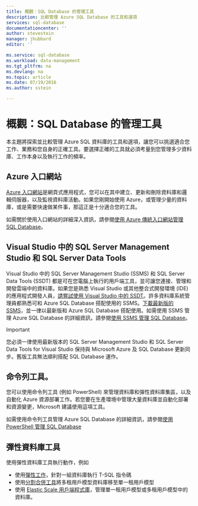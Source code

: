 ```yaml
---
title: 概觀：SQL Database 的管理工具
description: 比較管理 Azure SQL Database 的工具和選項
services: sql-database
documentationcenter: ''
author: stevestein
manager: jhubbard
editor: ''

ms.service: sql-database
ms.workload: data-management
ms.tgt_pltfrm: na
ms.devlang: na
ms.topic: article
ms.date: 07/19/2016
ms.author: sstein

---
```

# 概觀：SQL Database 的管理工具
本主題將探索並比較管理 Azure SQL 資料庫的工具和選項，讓您可以挑選適合您工作、業務和您自身的正確工具。要選擇正確的工具就必須考量到您管理多少資料庫、工作本身以及執行工作的頻率。

## Azure 入口網站
[Azure 入口網站](https://portal.azure.com)是網頁式應用程式，您可以在其中建立、更新和刪除資料庫和邏輯伺服器，以及監視資料庫活動。如果您剛開始使用 Azure，或管理少量的資料庫，或是需要快速做某件事，那這正是十分適合您的工具。

如需關於使用入口網站的詳細深入資訊，請參閱[使用 Azure 傳統入口網站管理 SQL Database](sql-database-manage-portal.md)。

## Visual Studio 中的 SQL Server Management Studio 和 SQL Server Data Tools
Visual Studio 中的 SQL Server Management Studio (SSMS) 和 SQL Server Data Tools (SSDT) 都是可在您電腦上執行的用戶端工具，並可讓您連接、管理和開發雲端中的資料庫。如果您是熟悉 Visual Studio 或其他整合式開發環境 (IDE) 的應用程式開發人員，[請嘗試使用 Visual Studio 中的 SSDT](https://msdn.microsoft.com/library/mt204009.aspx)。許多資料庫系統管理員都熟悉可和 Azure SQL Database 搭配使用的 SSMS。[下載最新版的 SSMS](https://msdn.microsoft.com/library/mt238290)，並一律以最新版和 Azure SQL Database 搭配使用。如需使用 SSMS 管理 Azure SQL Database 的詳細資訊，請參閱[使用 SSMS 管理 SQL Database](sql-database-manage-azure-ssms.md)。

> [!IMPORTANT]
> 您必須一律使用最新版本的 SQL Server Management Studio 和 SQL Server Data Tools for Visual Studio 保持與 Microsoft Azure 及 SQL Database 更新同步。舊版工具無法順利搭配 SQL Database 運作。
> 
> 

## 命令列工具。
您可以使用命令列工具 (例如 PowerShell) 來管理資料庫和彈性資料庫集區，以及自動化 Azure 資源部署工作。若您要在生產環境中管理大量資料庫並自動化部署和資源變更，Microsoft 建議使用這項工具。

如需使用命令列工具管理 Azure SQL Database 的詳細資訊，請參閱[使用 PowerShell 管理 SQL Database](sql-database-command-line-tools.md)

## 彈性資料庫工具
使用彈性資料庫工具執行動作，例如

* 使用[彈性工作](sql-database-elastic-jobs-overview.md)，針對一組資料庫執行 T-SQL 指令碼
* 使用[分割合併工具](sql-database-elastic-scale-overview-split-and-merge.md)將多租用戶模型資料庫移至單一租用戶模型
* 使用 [Elastic Scale 用戶端程式庫](sql-database-elastic-database-client-library.md)，管理單一租用戶模型或多租用戶模型中的資料庫。

<!---HONumber=AcomDC_0720_2016-->